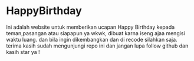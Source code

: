 # HappyBirthday
 Ini adalah website untuk memberikan ucapan Happy Birthday kepada teman,pasangan atau siapapun ya wkwk, dibuat karna iseng ajaa mengisi waktu luang. dan bila ingin dikembangkan dan di recode silahkan saja. terima kasih sudah mengunjungi repo ini dan jangan lupa follow github dan kasih star ya !

